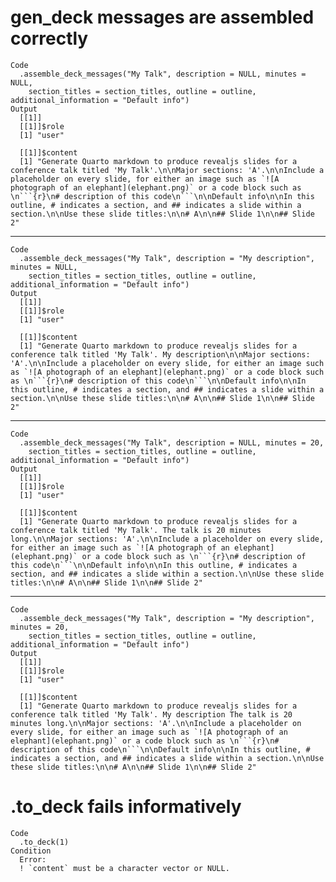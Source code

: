 # gen_deck messages are assembled correctly

    Code
      .assemble_deck_messages("My Talk", description = NULL, minutes = NULL,
        section_titles = section_titles, outline = outline, additional_information = "Default info")
    Output
      [[1]]
      [[1]]$role
      [1] "user"
      
      [[1]]$content
      [1] "Generate Quarto markdown to produce revealjs slides for a conference talk titled 'My Talk'.\n\nMajor sections: 'A'.\n\nInclude a placeholder on every slide, for either an image such as `![A photograph of an elephant](elephant.png)` or a code block such as \n```{r}\n# description of this code\n```\n\nDefault info\n\nIn this outline, # indicates a section, and ## indicates a slide within a section.\n\nUse these slide titles:\n\n# A\n\n## Slide 1\n\n## Slide 2"
      
      

---

    Code
      .assemble_deck_messages("My Talk", description = "My description", minutes = NULL,
        section_titles = section_titles, outline = outline, additional_information = "Default info")
    Output
      [[1]]
      [[1]]$role
      [1] "user"
      
      [[1]]$content
      [1] "Generate Quarto markdown to produce revealjs slides for a conference talk titled 'My Talk'. My description\n\nMajor sections: 'A'.\n\nInclude a placeholder on every slide, for either an image such as `![A photograph of an elephant](elephant.png)` or a code block such as \n```{r}\n# description of this code\n```\n\nDefault info\n\nIn this outline, # indicates a section, and ## indicates a slide within a section.\n\nUse these slide titles:\n\n# A\n\n## Slide 1\n\n## Slide 2"
      
      

---

    Code
      .assemble_deck_messages("My Talk", description = NULL, minutes = 20,
        section_titles = section_titles, outline = outline, additional_information = "Default info")
    Output
      [[1]]
      [[1]]$role
      [1] "user"
      
      [[1]]$content
      [1] "Generate Quarto markdown to produce revealjs slides for a conference talk titled 'My Talk'. The talk is 20 minutes long.\n\nMajor sections: 'A'.\n\nInclude a placeholder on every slide, for either an image such as `![A photograph of an elephant](elephant.png)` or a code block such as \n```{r}\n# description of this code\n```\n\nDefault info\n\nIn this outline, # indicates a section, and ## indicates a slide within a section.\n\nUse these slide titles:\n\n# A\n\n## Slide 1\n\n## Slide 2"
      
      

---

    Code
      .assemble_deck_messages("My Talk", description = "My description", minutes = 20,
        section_titles = section_titles, outline = outline, additional_information = "Default info")
    Output
      [[1]]
      [[1]]$role
      [1] "user"
      
      [[1]]$content
      [1] "Generate Quarto markdown to produce revealjs slides for a conference talk titled 'My Talk'. My description The talk is 20 minutes long.\n\nMajor sections: 'A'.\n\nInclude a placeholder on every slide, for either an image such as `![A photograph of an elephant](elephant.png)` or a code block such as \n```{r}\n# description of this code\n```\n\nDefault info\n\nIn this outline, # indicates a section, and ## indicates a slide within a section.\n\nUse these slide titles:\n\n# A\n\n## Slide 1\n\n## Slide 2"
      
      

# .to_deck fails informatively

    Code
      .to_deck(1)
    Condition
      Error:
      ! `content` must be a character vector or NULL.

